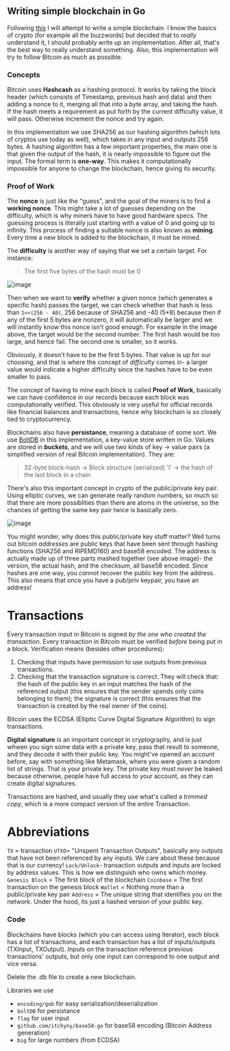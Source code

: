 ## Writing simple blockchain in Go

Following [this](https://jeiwan.net/posts/building-blockchain-in-go-part-1/) I will attempt to write a simple blockchain. I know the basics of crypto (for example all the buzzwords) but decided that to *really* understand it, I should probably write up an implementation. After all, that's the best way to really understand something. Also, this implementation will try to follow Bitcoin as much as possible.

### Concepts

Bitcoin uses **Hashcash** as a hashing protocol. It works by taking the block header (which consists of Timestamp, previous hash and data) and then adding a nonce to it, merging all that into a byte array, and taking the hash. If the hash meets a requirement as put forth by the current difficulty value, it will pass. Otherwise increment the nonce and try again. 

In this implementation we use SHA256 as our hashing algorithm (which lots of cryptos use today as well), which takes in any input and outputs 256 bytes. A hashing algorithm has a few important properties, the main one is that given the output of the hash, it is nearly impossible to figure out the input. The formal term is **one-way**. This makes it computationally impossible for anyone to change the blockchain, hence giving its security.

### Proof of Work

The **nonce** is just like the "guess", and the goal of the miners is to find a **working nonce**. This might take a lot of guesses depending on the difficulty, which is why miners have to have good hardware specs. The guessing process is literally just starting with a value of 0 and going up to infinity. This process of finding a suitable nonce is also known as **mining**. Every time a new block is added to the blockchain, it must be mined.

The **difficulty** is another way of saying that we set a certain target. For instance:
> The first five bytes of the hash must be 0

![image](https://user-images.githubusercontent.com/69275171/182676783-a08665c2-d86e-472d-97e4-42aabbf1ce1b.png)

Then when we want to **verify** whether a given nonce (which generates a specific hash) passes the target, we can check whether that hash is less than `1<<(256 - 40)`, 256 because of SHA256 and -40 (5*8) because then if any of the first 5 bytes are nonzero, it will automatically be larger and we will instantly know this nonce isn't good enough. For example in the image above, the target would be the second number. The first hash would be too large, and hence fail. The second one is smaller, so it works. 

Obviously, it doesn't have to be the first 5 bytes. That value is up for our choosing, and that is where the concept of *difficulty* comes in- a larger value would indicate a higher difficulty since the hashes have to be even smaller to pass. 

The concept of having to mine each block is called **Proof of Work**, basically we can have confidence in our records because each block was computationally verified. This obviously is very useful for official records like financial balances and transactions, hence why blockchain is so closely tied to cryptocurrency.

Blockchains also have **persistance**, meaning a database of some sort. We use [BoltDB](https://github.com/boltdb/bolt) in this implementation, a key-value store written in Go. Values are stored in **buckets**, and we will use two kinds of key -> value pairs (a simplified version of real Bitcoin implementation). They are:

> 32-byte block-hash -> Block structure (serialized)
> 'l' -> the hash of the last block in a chain

There's also this important concept in crypto of the public/private key pair. Using elliptic curves, we can generate really random numbers, so much so that there are more possiblities than there are atoms in the universe, so the chances of getting the same key pair twice is basically zero. 

![image](https://user-images.githubusercontent.com/69275171/182677005-41d3cb2d-86e7-4eb6-8a51-03bb99fda68a.png)

You might wonder, why does this public/private key stuff matter? Well turns out bitcoin *addresses* are public keys that have been sent through hashing functions (SHA256 and RIPEMD160) and base58 encoded. The address is actually made up of three parts mashed together (see above image)- the version, the actual hash, and the checksum, all base58 encoded. Since hashes are one way, you *cannot* recover the public key from the address. This also means that once you have a pub/priv keypair, you have an address!

# Transactions

Every transaction input in Bitcoin is signed *by the one who created the transaction*. Every transaction in Bitcoin must be verified *before* being put in a block. Verification means (besides other procedures):

1. Checking that inputs have permission to use outputs from previous transactions.
2. Checking that the transaction signature is correct. They will check that: the hash of the public key in an input matches the hash of the referenced output (this ensures that the sender spends only coins belonging to them); the signature is correct (this ensures that the transaction is created by the real owner of the coins).

Bitcoin uses the ECDSA (Elliptic Curve Digital Signature Algorithm) to sign transactions. 

**Digital signature** is an important concept in cryptography, and is just whwen you sign some data with a private key, pass that result to someone, and they decode it with their public key. You might've opened an account before, say with something like Metamask, where you were given a random list of strings. That is your private key. The private key must *never* be leaked because otherwise, people have full access to your account, as they can create digital signatures.

Transactions are hashed, and usually they use what's called a *trimmed copy*, which is a more compact version of the entire Transaction.

# Abbreviations

`TX` = transaction
`UTXO`= "Unspent Transaction Outputs", basically any outputs that have not been referenced by any inputs. We care about these because that is our currency!
`Lock/Unlock`- transaction outputs and inputs are locked by address values. This is how we distinguish who owns which money.
`Genesis Block` = The first block of the blockchain
`Coinbase` = The first transaction on the genesis block
`Wallet` = Nothing more than a public/private key pair
`Address` = The unique string that identifies you on the network. Under the hood, its just a hashed version of your public key.

### Code

Blockchains have blocks (which you can access using Iterator), each block has a list of transactions, and each transaction has a list of inputs/outputs (TXInput, TXOutput). Inputs on the transaction reference previous transactions' outputs, but only one input can correspond to one output and vice versa.

Delete the .db file to create a new blockchain.

Libraries we use
- `encoding/gob` for easy serialization/deserialization
- `boltDB` for persistance
- `flag` for user input
- `github.com/itchyny/base58-go` for base58 encoding (Bitcoin Address generation)
- `big` for large numbers (from ECDSA)